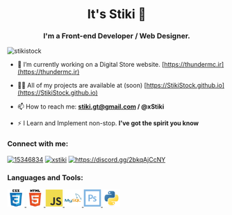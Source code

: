 <h1 align="center">It's Stiki 👋</h1>
<h3 align="center">I'm a Front-end Developer / Web Designer.</h3>

<p align="left"> <img src="https://komarev.com/ghpvc/?username=stikistock&label=Profile%20views&color=0e75b6&style=flat" alt="stikistock" /> </p>

- 🔭 I’m currently working on a Digital Store website. [https://thundermc.ir](https://thundermc.ir)

- 👨‍💻 All of my projects are available at (soon) [https://StikiStock.github.io](https://StikiStock.github.io)

- 📫 How to reach me: **stiki.gt@gmail.com / @xStiki**

- ⚡ I Learn and Implement non-stop. **I've got the spirit you know**

<h3 align="left">Connect with me:</h3>
<p align="left">
<a href="https://stackoverflow.com/users/15346834" target="blank"><img align="center" src="https://raw.githubusercontent.com/rahuldkjain/github-profile-readme-generator/master/src/images/icons/Social/stack-overflow.svg" alt="15346834" height="30" width="40" /></a>
<a href="https://instagram.com/xstiki" target="blank"><img align="center" src="https://raw.githubusercontent.com/rahuldkjain/github-profile-readme-generator/master/src/images/icons/Social/instagram.svg" alt="xstiki" height="30" width="40" /></a>
<a href="https://discord.gg/https://discord.gg/2bkqAjCcNY" target="blank"><img align="center" src="https://raw.githubusercontent.com/rahuldkjain/github-profile-readme-generator/master/src/images/icons/Social/discord.svg" alt="https://discord.gg/2bkqAjCcNY" height="30" width="40" /></a>
</p>

<h3 align="left">Languages and Tools:</h3>
<p align="left"> <a href="https://www.w3schools.com/css/" target="_blank"> <img src="https://raw.githubusercontent.com/devicons/devicon/master/icons/css3/css3-original-wordmark.svg" alt="css3" width="40" height="40"/> </a> <a href="https://www.w3.org/html/" target="_blank"> <img src="https://raw.githubusercontent.com/devicons/devicon/master/icons/html5/html5-original-wordmark.svg" alt="html5" width="40" height="40"/> </a> <a href="https://developer.mozilla.org/en-US/docs/Web/JavaScript" target="_blank"> <img src="https://raw.githubusercontent.com/devicons/devicon/master/icons/javascript/javascript-original.svg" alt="javascript" width="40" height="40"/> </a> <a href="https://www.mysql.com/" target="_blank"> <img src="https://raw.githubusercontent.com/devicons/devicon/master/icons/mysql/mysql-original-wordmark.svg" alt="mysql" width="40" height="40"/> </a> <a href="https://www.photoshop.com/en" target="_blank"> <img src="https://raw.githubusercontent.com/devicons/devicon/master/icons/photoshop/photoshop-line.svg" alt="photoshop" width="40" height="40"/> </a> <a href="https://www.python.org" target="_blank"> <img src="https://raw.githubusercontent.com/devicons/devicon/master/icons/python/python-original.svg" alt="python" width="40" height="40"/> </a> </p>
